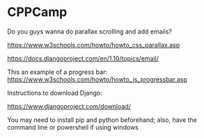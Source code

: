 # CPPCamp

Do you guys wanna do parallax scrolling and add emails?

https://www.w3schools.com/howto/howto_css_parallax.asp

https://docs.djangoproject.com/en/1.10/topics/email/


This an example of a progress bar: https://www.w3schools.com/howto/howto_js_progressbar.asp

Instructions to download Django:

https://www.djangoproject.com/download/

You may need to install pip and python beforehand; also, have the command line or powershell if using windows
